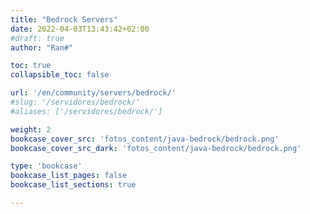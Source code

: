 ```yaml
---
title: "Bedrock Servers"
date: 2022-04-03T13:43:42+02:00
#draft: true
author: "Ran#"

toc: true
collapsible_toc: false

url: '/en/community/servers/bedrock/'
#slug: '/servidores/bedrock/'
#aliases: ['/servidores/bedrock/']

weight: 2
bookcase_cover_src: 'fotos_content/java-bedrock/bedrock.png'
bookcase_cover_src_dark: 'fotos_content/java-bedrock/bedrock.png'

type: 'bookcase'
bookcase_list_pages: false
bookcase_list_sections: true

---
```


